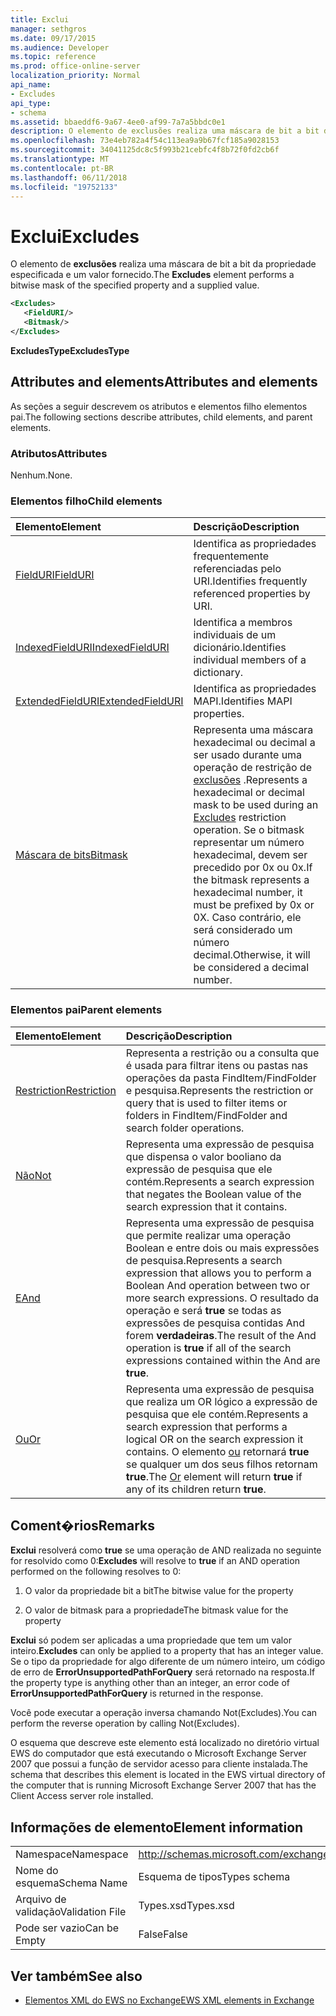```yaml
---
title: Exclui
manager: sethgros
ms.date: 09/17/2015
ms.audience: Developer
ms.topic: reference
ms.prod: office-online-server
localization_priority: Normal
api_name:
- Excludes
api_type:
- schema
ms.assetid: bbaeddf6-9a67-4ee0-af99-7a7a5bbdc0e1
description: O elemento de exclusões realiza uma máscara de bit a bit da propriedade especificada e um valor fornecido.
ms.openlocfilehash: 73e4eb782a4f54c113ea9a9b67fcf185a9028153
ms.sourcegitcommit: 34041125dc8c5f993b21cebfc4f8b72f0fd2cb6f
ms.translationtype: MT
ms.contentlocale: pt-BR
ms.lasthandoff: 06/11/2018
ms.locfileid: "19752133"
---
```

# <a name="excludes"></a><span data-ttu-id="c6498-103">Exclui</span><span class="sxs-lookup"><span data-stu-id="c6498-103">Excludes</span></span>

<span data-ttu-id="c6498-104">O elemento de **exclusões** realiza uma máscara de bit a bit da propriedade especificada e um valor fornecido.</span><span class="sxs-lookup"><span data-stu-id="c6498-104">The **Excludes** element performs a bitwise mask of the specified property and a supplied value.</span></span> 
  
```xml
<Excludes>
   <FieldURI/>
   <Bitmask/>
</Excludes>
```

 <span data-ttu-id="c6498-105">**ExcludesType**</span><span class="sxs-lookup"><span data-stu-id="c6498-105">**ExcludesType**</span></span>
## <a name="attributes-and-elements"></a><span data-ttu-id="c6498-106">Attributes and elements</span><span class="sxs-lookup"><span data-stu-id="c6498-106">Attributes and elements</span></span>

<span data-ttu-id="c6498-107">As seções a seguir descrevem os atributos e elementos filho elementos pai.</span><span class="sxs-lookup"><span data-stu-id="c6498-107">The following sections describe attributes, child elements, and parent elements.</span></span>
  
### <a name="attributes"></a><span data-ttu-id="c6498-108">Atributos</span><span class="sxs-lookup"><span data-stu-id="c6498-108">Attributes</span></span>

<span data-ttu-id="c6498-109">Nenhum.</span><span class="sxs-lookup"><span data-stu-id="c6498-109">None.</span></span>
  
### <a name="child-elements"></a><span data-ttu-id="c6498-110">Elementos filho</span><span class="sxs-lookup"><span data-stu-id="c6498-110">Child elements</span></span>

|<span data-ttu-id="c6498-111">**Elemento**</span><span class="sxs-lookup"><span data-stu-id="c6498-111">**Element**</span></span>|<span data-ttu-id="c6498-112">**Descrição**</span><span class="sxs-lookup"><span data-stu-id="c6498-112">**Description**</span></span>|
|:-----|:-----|
|[<span data-ttu-id="c6498-113">FieldURI</span><span class="sxs-lookup"><span data-stu-id="c6498-113">FieldURI</span></span>](fielduri.md) <br/> |<span data-ttu-id="c6498-114">Identifica as propriedades frequentemente referenciadas pelo URI.</span><span class="sxs-lookup"><span data-stu-id="c6498-114">Identifies frequently referenced properties by URI.</span></span>  <br/> |
|[<span data-ttu-id="c6498-115">IndexedFieldURI</span><span class="sxs-lookup"><span data-stu-id="c6498-115">IndexedFieldURI</span></span>](indexedfielduri.md) <br/> |<span data-ttu-id="c6498-116">Identifica a membros individuais de um dicionário.</span><span class="sxs-lookup"><span data-stu-id="c6498-116">Identifies individual members of a dictionary.</span></span>  <br/> |
|[<span data-ttu-id="c6498-117">ExtendedFieldURI</span><span class="sxs-lookup"><span data-stu-id="c6498-117">ExtendedFieldURI</span></span>](extendedfielduri.md) <br/> |<span data-ttu-id="c6498-118">Identifica as propriedades MAPI.</span><span class="sxs-lookup"><span data-stu-id="c6498-118">Identifies MAPI properties.</span></span>  <br/> |
|[<span data-ttu-id="c6498-119">Máscara de bits</span><span class="sxs-lookup"><span data-stu-id="c6498-119">Bitmask</span></span>](bitmask.md) <br/> |<span data-ttu-id="c6498-120">Representa uma máscara hexadecimal ou decimal a ser usado durante uma operação de restrição de [exclusões](excludes.md) .</span><span class="sxs-lookup"><span data-stu-id="c6498-120">Represents a hexadecimal or decimal mask to be used during an [Excludes](excludes.md) restriction operation.</span></span> <span data-ttu-id="c6498-121">Se o bitmask representar um número hexadecimal, devem ser precedido por 0x ou 0x.</span><span class="sxs-lookup"><span data-stu-id="c6498-121">If the bitmask represents a hexadecimal number, it must be prefixed by 0x or 0X.</span></span> <span data-ttu-id="c6498-122">Caso contrário, ele será considerado um número decimal.</span><span class="sxs-lookup"><span data-stu-id="c6498-122">Otherwise, it will be considered a decimal number.</span></span>  <br/> |
   
### <a name="parent-elements"></a><span data-ttu-id="c6498-123">Elementos pai</span><span class="sxs-lookup"><span data-stu-id="c6498-123">Parent elements</span></span>

|<span data-ttu-id="c6498-124">**Elemento**</span><span class="sxs-lookup"><span data-stu-id="c6498-124">**Element**</span></span>|<span data-ttu-id="c6498-125">**Descrição**</span><span class="sxs-lookup"><span data-stu-id="c6498-125">**Description**</span></span>|
|:-----|:-----|
|[<span data-ttu-id="c6498-126">Restriction</span><span class="sxs-lookup"><span data-stu-id="c6498-126">Restriction</span></span>](restriction.md) <br/> |<span data-ttu-id="c6498-127">Representa a restrição ou a consulta que é usada para filtrar itens ou pastas nas operações da pasta FindItem/FindFolder e pesquisa.</span><span class="sxs-lookup"><span data-stu-id="c6498-127">Represents the restriction or query that is used to filter items or folders in FindItem/FindFolder and search folder operations.</span></span>  <br/> |
|[<span data-ttu-id="c6498-128">Não</span><span class="sxs-lookup"><span data-stu-id="c6498-128">Not</span></span>](not.md) <br/> |<span data-ttu-id="c6498-129">Representa uma expressão de pesquisa que dispensa o valor booliano da expressão de pesquisa que ele contém.</span><span class="sxs-lookup"><span data-stu-id="c6498-129">Represents a search expression that negates the Boolean value of the search expression that it contains.</span></span>  <br/> |
|[<span data-ttu-id="c6498-130">E</span><span class="sxs-lookup"><span data-stu-id="c6498-130">And</span></span>](and.md) <br/> |<span data-ttu-id="c6498-131">Representa uma expressão de pesquisa que permite realizar uma operação Boolean e entre dois ou mais expressões de pesquisa.</span><span class="sxs-lookup"><span data-stu-id="c6498-131">Represents a search expression that allows you to perform a Boolean And operation between two or more search expressions.</span></span> <span data-ttu-id="c6498-132">O resultado da operação e será **true** se todas as expressões de pesquisa contidas And forem **verdadeiras**.</span><span class="sxs-lookup"><span data-stu-id="c6498-132">The result of the And operation is **true** if all of the search expressions contained within the And are **true**.</span></span>  <br/> |
|[<span data-ttu-id="c6498-133">Ou</span><span class="sxs-lookup"><span data-stu-id="c6498-133">Or</span></span>](or.md) <br/> |<span data-ttu-id="c6498-134">Representa uma expressão de pesquisa que realiza um OR lógico a expressão de pesquisa que ele contém.</span><span class="sxs-lookup"><span data-stu-id="c6498-134">Represents a search expression that performs a logical OR on the search expression it contains.</span></span> <span data-ttu-id="c6498-135">O elemento [ou](or.md) retornará **true** se qualquer um dos seus filhos retornam **true**.</span><span class="sxs-lookup"><span data-stu-id="c6498-135">The [Or](or.md) element will return **true** if any of its children return **true**.</span></span>  <br/> |
   
## <a name="remarks"></a><span data-ttu-id="c6498-136">Coment�rios</span><span class="sxs-lookup"><span data-stu-id="c6498-136">Remarks</span></span>

 <span data-ttu-id="c6498-137">**Exclui** resolverá como **true** se uma operação de AND realizada no seguinte for resolvido como 0:</span><span class="sxs-lookup"><span data-stu-id="c6498-137">**Excludes** will resolve to **true** if an AND operation performed on the following resolves to 0:</span></span> 
  
1. <span data-ttu-id="c6498-138">O valor da propriedade bit a bit</span><span class="sxs-lookup"><span data-stu-id="c6498-138">The bitwise value for the property</span></span>
    
2. <span data-ttu-id="c6498-139">O valor de bitmask para a propriedade</span><span class="sxs-lookup"><span data-stu-id="c6498-139">The bitmask value for the property</span></span>
    
 <span data-ttu-id="c6498-140">**Exclui** só podem ser aplicadas a uma propriedade que tem um valor inteiro.</span><span class="sxs-lookup"><span data-stu-id="c6498-140">**Excludes** can only be applied to a property that has an integer value.</span></span> <span data-ttu-id="c6498-141">Se o tipo da propriedade for algo diferente de um número inteiro, um código de erro de **ErrorUnsupportedPathForQuery** será retornado na resposta.</span><span class="sxs-lookup"><span data-stu-id="c6498-141">If the property type is anything other than an integer, an error code of **ErrorUnsupportedPathForQuery** is returned in the response.</span></span> 
  
<span data-ttu-id="c6498-142">Você pode executar a operação inversa chamando Not(Excludes).</span><span class="sxs-lookup"><span data-stu-id="c6498-142">You can perform the reverse operation by calling Not(Excludes).</span></span>
  
<span data-ttu-id="c6498-143">O esquema que descreve este elemento está localizado no diretório virtual EWS do computador que está executando o Microsoft Exchange Server 2007 que possui a função de servidor acesso para cliente instalada.</span><span class="sxs-lookup"><span data-stu-id="c6498-143">The schema that describes this element is located in the EWS virtual directory of the computer that is running Microsoft Exchange Server 2007 that has the Client Access server role installed.</span></span>
  
## <a name="element-information"></a><span data-ttu-id="c6498-144">Informações de elemento</span><span class="sxs-lookup"><span data-stu-id="c6498-144">Element information</span></span>

|||
|:-----|:-----|
|<span data-ttu-id="c6498-145">Namespace</span><span class="sxs-lookup"><span data-stu-id="c6498-145">Namespace</span></span>  <br/> |http://schemas.microsoft.com/exchange/services/2006/types  <br/> |
|<span data-ttu-id="c6498-146">Nome do esquema</span><span class="sxs-lookup"><span data-stu-id="c6498-146">Schema Name</span></span>  <br/> |<span data-ttu-id="c6498-147">Esquema de tipos</span><span class="sxs-lookup"><span data-stu-id="c6498-147">Types schema</span></span>  <br/> |
|<span data-ttu-id="c6498-148">Arquivo de validação</span><span class="sxs-lookup"><span data-stu-id="c6498-148">Validation File</span></span>  <br/> |<span data-ttu-id="c6498-149">Types.xsd</span><span class="sxs-lookup"><span data-stu-id="c6498-149">Types.xsd</span></span>  <br/> |
|<span data-ttu-id="c6498-150">Pode ser vazio</span><span class="sxs-lookup"><span data-stu-id="c6498-150">Can be Empty</span></span>  <br/> |<span data-ttu-id="c6498-151">False</span><span class="sxs-lookup"><span data-stu-id="c6498-151">False</span></span>  <br/> |
   
## <a name="see-also"></a><span data-ttu-id="c6498-152">Ver também</span><span class="sxs-lookup"><span data-stu-id="c6498-152">See also</span></span>



- [<span data-ttu-id="c6498-153">Elementos XML do EWS no Exchange</span><span class="sxs-lookup"><span data-stu-id="c6498-153">EWS XML elements in Exchange</span></span>](ews-xml-elements-in-exchange.md)

